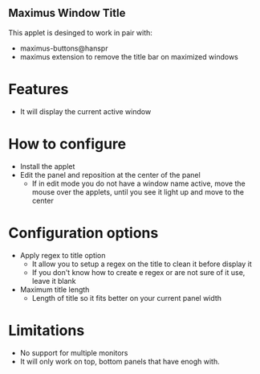 Maximus Window Title
--------------------

This applet is desinged to work in pair with:

* maximus-buttons@hanspr
* maximus extension to remove the title bar on maximized windows

# Features

* It will display the current active window

# How to configure
* Install the applet
* Edit the panel and reposition at the center of the panel
  * If in edit mode you do not have a window name active, move the mouse over the applets, until you see it light up and move to the center

# Configuration options
* Apply regex to title option
  * It allow you to setup a regex on the title to clean it before display it
  * If you don't know how to create e regex or are not sure of it use, leave it blank
* Maximum title length
  * Length of title so it fits better on your current panel width

# Limitations
* No support for multiple monitors
* It will only work on top, bottom panels that have enogh with.
